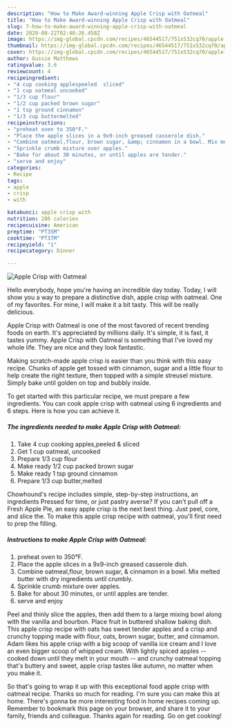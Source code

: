 ```yaml
---
description: "How to Make Award-winning Apple Crisp with Oatmeal"
title: "How to Make Award-winning Apple Crisp with Oatmeal"
slug: 7-how-to-make-award-winning-apple-crisp-with-oatmeal
date: 2020-08-22T02:48:26.458Z
image: https://img-global.cpcdn.com/recipes/46544517/751x532cq70/apple-crisp-with-oatmeal-recipe-main-photo.jpg
thumbnail: https://img-global.cpcdn.com/recipes/46544517/751x532cq70/apple-crisp-with-oatmeal-recipe-main-photo.jpg
cover: https://img-global.cpcdn.com/recipes/46544517/751x532cq70/apple-crisp-with-oatmeal-recipe-main-photo.jpg
author: Gussie Matthews
ratingvalue: 3.6
reviewcount: 4
recipeingredient:
- "4 cup cooking applespeeled  sliced"
- "1 cup oatmeal uncooked"
- "1/3 cup flour"
- "1/2 cup packed brown sugar"
- "1 tsp ground cinnamon"
- "1/3 cup buttermelted"
recipeinstructions:
- "preheat oven to 350°F."
- "Place the apple slices in a 9x9-inch greased casserole dish."
- "Combine oatmeal,flour, brown sugar, &amp; cinnamon in a bowl. Mix melted butter with dry ingredients until crumbly."
- "Sprinkle crumb mixture over apples."
- "Bake for about 30 minutes, or until apples are tender."
- "serve and enjoy"
categories:
- Recipe
tags:
- apple
- crisp
- with

katakunci: apple crisp with 
nutrition: 286 calories
recipecuisine: American
preptime: "PT35M"
cooktime: "PT37M"
recipeyield: "1"
recipecategory: Dinner

---
```



![Apple Crisp with Oatmeal](https://img-global.cpcdn.com/recipes/46544517/751x532cq70/apple-crisp-with-oatmeal-recipe-main-photo.jpg)

Hello everybody, hope you're having an incredible day today. Today, I will show you a way to prepare a distinctive dish, apple crisp with oatmeal. One of my favorites. For mine, I will make it a bit tasty. This will be really delicious.

Apple Crisp with Oatmeal is one of the most favored of recent trending foods on earth. It's appreciated by millions daily. It's simple, it is fast, it tastes yummy. Apple Crisp with Oatmeal is something that I've loved my whole life. They are nice and they look fantastic.

Making scratch-made apple crisp is easier than you think with this easy recipe. Chunks of apple get tossed with cinnamon, sugar and a little flour to help create the right texture, then topped with a simple streusel mixture. Simply bake until golden on top and bubbly inside.


To get started with this particular recipe, we must prepare a few ingredients. You can cook apple crisp with oatmeal using 6 ingredients and 6 steps. Here is how you can achieve it.

##### The ingredients needed to make Apple Crisp with Oatmeal:

1. Take 4 cup cooking apples,peeled &amp; sliced
1. Get 1 cup oatmeal, uncooked
1. Prepare 1/3 cup flour
1. Make ready 1/2 cup packed brown sugar
1. Make ready 1 tsp ground cinnamon
1. Prepare 1/3 cup butter,melted


Chowhound&#39;s recipe includes simple, step-by-step instructions, an ingredients Pressed for time, or just pastry averse? If you can&#39;t pull off a Fresh Apple Pie, an easy apple crisp is the next best thing. Just peel, core, and slice the. To make this apple crisp recipe with oatmeal, you&#39;ll first need to prep the filling. 

##### Instructions to make Apple Crisp with Oatmeal:

1. preheat oven to 350°F.
1. Place the apple slices in a 9x9-inch greased casserole dish.
1. Combine oatmeal,flour, brown sugar, &amp; cinnamon in a bowl. Mix melted butter with dry ingredients until crumbly.
1. Sprinkle crumb mixture over apples.
1. Bake for about 30 minutes, or until apples are tender.
1. serve and enjoy


Peel and thinly slice the apples, then add them to a large mixing bowl along with the vanilla and bourbon. Place fruit in buttered shallow baking dish. This apple crisp recipe with oats has sweet tender apples and a crisp and crunchy topping made with flour, oats, brown sugar, butter, and cinnamon. Adam likes his apple crisp with a big scoop of vanilla ice cream and I love an even bigger scoop of whipped cream. With lightly spiced apples -- cooked down until they melt in your mouth -- and crunchy oatmeal topping that&#39;s buttery and sweet, apple crisp tastes like autumn, no matter when you make it. 

So that's going to wrap it up with this exceptional food apple crisp with oatmeal recipe. Thanks so much for reading. I'm sure you can make this at home. There's gonna be more interesting food in home recipes coming up. Remember to bookmark this page on your browser, and share it to your family, friends and colleague. Thanks again for reading. Go on get cooking!
